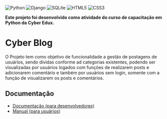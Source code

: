 <!-- Adicione Badges das tecnologias que você usou aqui -->
<!-- Você pode encontrar badges aqui: https://github.com/Ileriayo/markdown-badges?tab=readme-ov-file#markdown-badges -->

![Python](https://img.shields.io/badge/python-3670A0?style=for-the-badge&logo=python&logoColor=ffdd54)
![Django](https://img.shields.io/badge/django-%23092E20.svg?style=for-the-badge&logo=django&logoColor=white)
![SQLite](https://img.shields.io/badge/sqlite-%2307405e.svg?style=for-the-badge&logo=sqlite&logoColor=white)
![HTML5](https://img.shields.io/badge/html5-%23E34F26.svg?style=for-the-badge&logo=html5&logoColor=white)
![CSS3](https://img.shields.io/badge/css3-%231572B6.svg?style=for-the-badge&logo=css3&logoColor=white)


**Este projeto foi desenvolvido como atividade do curso de capacitação em Python da Cyber Edux.**

# Cyber Blog


<!-- Substitua o seguinte parágrafo por um resumo do seu projeto: -->

O Projeto tem como objetivo de funcionalidade a gestão de postagens de usuários, sendo dividas conforme ad categorias existentes, podendo ser visualizadas por usuários logados com funções de realizarem posts e adicionarem comentário e também por usuários sem login, somente com a função de visualizarem os posts e comentários. 

## Documentação
 
- [Documentação (para desenvolvedores)](DOCUMENTACAO.md)
- [Manual (para usuários)](MANUAL.md)



